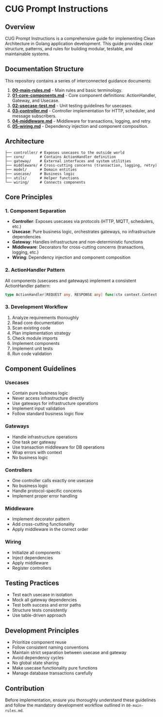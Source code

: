 # CUG Prompt Instructions

## Overview
CUG Prompt Instructions is a comprehensive guide for implementing Clean Architecture in Golang application development. This guide provides clear structure, patterns, and rules for building modular, testable, and maintainable systems.

## Documentation Structure

This repository contains a series of interconnected guidance documents:

1. **[00-main-rules.md](./00-main-rules.md)** - Main rules and basic terminology.
2. **[01-core-components.md](./01-core-components.md)** - Core component definitions: ActionHandler, Gateway, and Usecase.
3. **[02-usecase-test.md](./02-usecase-test.md)** - Unit testing guidelines for usecases.
4. **[03-controller.md](./03-controller.md)** - Controller implementation for HTTP, scheduler, and message subscribers.
5. **[04-middleware.md](./04-middleware.md)** - Middleware for transactions, logging, and retry.
6. **[05-wiring.md](./05-wiring.md)** - Dependency injection and component composition.

## Architecture

```
├── controller/ # Exposes usecases to the outside world
├── core/       # Contains ActionHandler definition
├── gateway/    # External interfaces and system utilities
├── middleware/ # Cross-cutting concerns (transaction, logging, retry)
├── model/      # Domain entities
├── usecase/    # Business logic
├── utils/      # Helper functions
└── wiring/     # Connects components
```

## Core Principles

### 1. Component Separation
- **Controller**: Exposes usecases via protocols (HTTP, MQTT, schedulers, etc.)
- **Usecase**: Pure business logic, orchestrates gateways, no infrastructure dependencies
- **Gateway**: Handles infrastructure and non-deterministic functions
- **Middleware**: Decorators for cross-cutting concerns (transactions, logging, etc.)
- **Wiring**: Dependency injection and component composition

### 2. ActionHandler Pattern
All components (usecases and gateways) implement a consistent ActionHandler pattern:

```go
type ActionHandler[REQUEST any, RESPONSE any] func(ctx context.Context, request REQUEST) (*RESPONSE, error)
```

### 3. Development Workflow
1. Analyze requirements thoroughly
2. Read core documentation
3. Scan existing code
4. Plan implementation strategy
5. Check module imports
6. Implement components
7. Implement unit tests
8. Run code validation

## Component Guidelines

### Usecases
- Contain pure business logic
- Never access infrastructure directly
- Use gateways for infrastructure operations
- Implement input validation
- Follow standard business logic flow

### Gateways
- Handle infrastructure operations
- One task per gateway
- Use transaction middleware for DB operations
- Wrap errors with context
- No business logic

### Controllers
- One controller calls exactly one usecase
- No business logic
- Handle protocol-specific concerns
- Implement proper error handling

### Middleware
- Implement decorator pattern
- Add cross-cutting functionality
- Apply middleware in the correct order

### Wiring
- Initialize all components
- Inject dependencies
- Apply middleware
- Register controllers

## Testing Practices
- Test each usecase in isolation
- Mock all gateway dependencies
- Test both success and error paths
- Structure tests consistently
- Use table-driven approach

## Development Principles
- Prioritize component reuse
- Follow consistent naming conventions
- Maintain strict separation between usecase and gateway
- Avoid dependency cycles
- No global state sharing
- Make usecase functionality pure functions
- Manage database transactions carefully

## Contribution
Before implementation, ensure you thoroughly understand these guidelines and follow the mandatory development workflow outlined in `00-main-rules.md`.
